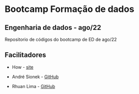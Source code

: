    # Bootcamp Formação de dados
   
   ## Engenharia de dados - ago/22
   
   Repositorio de códigos do bootcamp de ED de ago/22

   ## Facilitadores
   
   * How - [site](https://howedu.com.br/)

   * André Sionek - [GitHub](https://github.com/andresionek91)
   * Rhuan Lima - [GitHub](https://github.com/rhuanlima)
	

